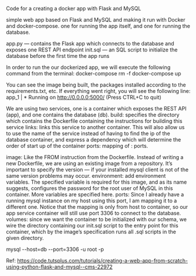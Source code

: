 Code for a creating a docker app with Flask and MySQL 

simple web app based on Flask and MySQL and making it run with Docker and docker-compose. one for running the app itself, and one for running the database.

app.py — contains the Flask app which connects to the database and exposes one REST API endpoint
init.sql — an SQL script to initialize the database before the first time the app runs

In order to run the our dockerized app, we will execute the following command from the terminal:
docker-compose rm -f
docker-compose up

You can see the image being built, the packages installed according to the requirements.txt, etc. If everything went right, you will see the following line:
app_1  |  * Running on http://0.0.0.0:5000/ (Press CTRL+C to quit)


We are using two services, one is a container which exposes the REST API (app), and one contains the database (db).
build: specifies the directory which contains the Dockerfile containing the instructions for building this service
links: links this service to another container. This will also allow us to use the name of the service instead of having to find the ip of the database container, and express a dependency which will determine the order of start up of the container
ports: mapping of <Host>:<Container> ports.

image: Like the FROM instruction from the Dockerfile. Instead of writing a new Dockerfile, we are using an existing image from a repository. It’s important to specify the version — if your installed mysql client is not of the same version problems may occur.
environment: add environment variables. The specified variable is required for this image, and as its name suggests, configures the password for the root user of MySQL in this container. More variables are specified here.
ports: Since I already have a running mysql instance on my host using this port, I am mapping it to a different one. Notice that the mapping is only from host to container, so our app service container will still use port 3306 to connect to the database.
volumes: since we want the container to be initialized with our schema, we wire the directory containing our init.sql script to the entry point for this container, which by the image’s specification runs all .sql scripts in the given directory.

mysql --host=db --port=3306 -u root -p

Ref: https://code.tutsplus.com/tutorials/creating-a-web-app-from-scratch-using-python-flask-and-mysql--cms-22972

